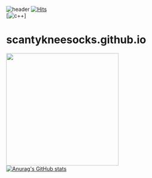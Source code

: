 <!--
**scantykneesocks/scantykneesocks** is a ✨ _special_ ✨ repository because its `README.md` (this file) appears on your GitHub profile.

Here are some ideas to get you started:

- 🔭 I’m currently working on ...
- 🌱 I’m currently learning ...
- 👯 I’m looking to collaborate on ...
- 🤔 I’m looking for help with ...
- 💬 Ask me about ...
- 📫 How to reach me: ...
- 😄 Pronouns: ...
- ⚡ Fun fact: ...
-->
![header](https://capsule-render.vercel.app/api?type=waving&color=auto&height=300&section=header&text=scantykneesocks&fontSize=90)
[![Hits](https://hits.seeyoufarm.com/api/count/incr/badge.svg?url=https%3A%2F%2Fgithub.com%2Fscantykneesocks%2Fhit-counter&count_bg=%233DC8A4&title_bg=%23555555&icon=&icon_color=%23F10C1F&title=hits&edge_flat=false)](https://hits.seeyoufarm.com)<br>
[![c++](https://img.shields.io/badge/?style=flat-square&logo=cplusplus&logoColor=black)]
# scantykneesocks.github.io
<img height="300" width="300" src="https://github.com/scantykneesocks/GCP_project/assets/74139537/a4f8eb79-14c8-48ec-bc93-3f70d4d713a4"/><br>
[![Anurag's GitHub stats](https://github-readme-stats.vercel.app/api?username=scantykneesocks&show_icons=true&theme=neon)](https://github.com/anuraghazra/github-readme-stats)<br>
